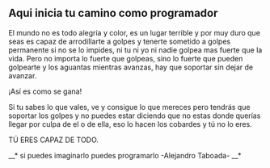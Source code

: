 ## Aqui inicia tu camino como programador

El mundo no es todo alegría y color, es un lugar terrible y por muy duro que seas es capaz de arrodillarte a golpes y tenerte sometido a golpes permanente si no se lo impides, ni tu ni yo ni nadie golpea mas fuerte que la vida. Pero no importa lo fuerte que golpeas, sino lo fuerte que pueden golpearte y los aguantas mientras avanzas, hay que soportar sin dejar de avanzar.

¡Así es como se gana!

Si tu sabes lo que vales, ve y consigue lo que mereces pero tendrás que soportar los golpes y no puedes estar diciendo que no estas donde querías llegar por culpa de el o de ella, eso lo hacen los cobardes y tú no lo eres.

TÚ ERES CAPAZ DE TODO.


__* si puedes imaginarlo puedes programarlo
 -Alejandro Taboada- __*
